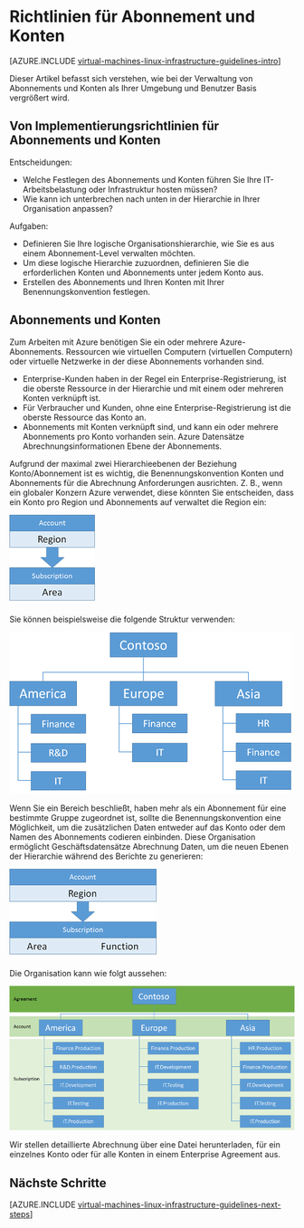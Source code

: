 <properties
    pageTitle="Abonnement und Konten Richtlinien | Microsoft Azure"
    description="Informationen Sie zu den wichtigsten Entwurf und Implementierung von Richtlinien für Abonnements und Azure-Konten."
    documentationCenter=""
    services="virtual-machines-linux"
    authors="iainfoulds"
    manager="timlt"
    editor=""
    tags="azure-resource-manager"/>

<tags
    ms.service="virtual-machines-linux"
    ms.workload="infrastructure-services"
    ms.tgt_pltfrm="vm-linux"
    ms.devlang="na"
    ms.topic="article"
    ms.date="09/08/2016"
    ms.author="iainfou"/>

# <a name="subscription-and-accounts-guidelines"></a>Richtlinien für Abonnement und Konten

[AZURE.INCLUDE [virtual-machines-linux-infrastructure-guidelines-intro](../../includes/virtual-machines-linux-infrastructure-guidelines-intro.md)] 

Dieser Artikel befasst sich verstehen, wie bei der Verwaltung von Abonnements und Konten als Ihrer Umgebung und Benutzer Basis vergrößert wird.


## <a name="implementation-guidelines-for-subscriptions-and-accounts"></a>Von Implementierungsrichtlinien für Abonnements und Konten

Entscheidungen:

- Welche Festlegen des Abonnements und Konten führen Sie Ihre IT-Arbeitsbelastung oder Infrastruktur hosten müssen?
- Wie kann ich unterbrechen nach unten in der Hierarchie in Ihrer Organisation anpassen?

Aufgaben:

- Definieren Sie Ihre logische Organisationshierarchie, wie Sie es aus einem Abonnement-Level verwalten möchten.
- Um diese logische Hierarchie zuzuordnen, definieren Sie die erforderlichen Konten und Abonnements unter jedem Konto aus.
- Erstellen des Abonnements und Ihren Konten mit Ihrer Benennungskonvention festlegen.


## <a name="subscriptions-and-accounts"></a>Abonnements und Konten

Zum Arbeiten mit Azure benötigen Sie ein oder mehrere Azure-Abonnements. Ressourcen wie virtuellen Computern (virtuellen Computern) oder virtuelle Netzwerke in der diese Abonnements vorhanden sind.

- Enterprise-Kunden haben in der Regel ein Enterprise-Registrierung, ist die oberste Ressource in der Hierarchie und mit einem oder mehreren Konten verknüpft ist.
- Für Verbraucher und Kunden, ohne eine Enterprise-Registrierung ist die oberste Ressource das Konto an.
- Abonnements mit Konten verknüpft sind, und kann ein oder mehrere Abonnements pro Konto vorhanden sein. Azure Datensätze Abrechnungsinformationen Ebene der Abonnements.

Aufgrund der maximal zwei Hierarchieebenen der Beziehung Konto/Abonnement ist es wichtig, die Benennungskonvention Konten und Abonnements für die Abrechnung Anforderungen ausrichten. Z. B., wenn ein globaler Konzern Azure verwendet, diese könnten Sie entscheiden, dass ein Konto pro Region und Abonnements auf verwaltet die Region ein:

![](./media/virtual-machines-common-infrastructure-service-guidelines/sub01.png)

Sie können beispielsweise die folgende Struktur verwenden:

![](./media/virtual-machines-common-infrastructure-service-guidelines/sub02.png)

Wenn Sie ein Bereich beschließt, haben mehr als ein Abonnement für eine bestimmte Gruppe zugeordnet ist, sollte die Benennungskonvention eine Möglichkeit, um die zusätzlichen Daten entweder auf das Konto oder dem Namen des Abonnements codieren einbinden. Diese Organisation ermöglicht Geschäftsdatensätze Abrechnung Daten, um die neuen Ebenen der Hierarchie während des Berichte zu generieren:

![](./media/virtual-machines-common-infrastructure-service-guidelines/sub03.png)

Die Organisation kann wie folgt aussehen:

![](./media/virtual-machines-common-infrastructure-service-guidelines/sub04.png)

Wir stellen detaillierte Abrechnung über eine Datei herunterladen, für ein einzelnes Konto oder für alle Konten in einem Enterprise Agreement aus.


## <a name="next-steps"></a>Nächste Schritte

[AZURE.INCLUDE [virtual-machines-linux-infrastructure-guidelines-next-steps](../../includes/virtual-machines-linux-infrastructure-guidelines-next-steps.md)] 